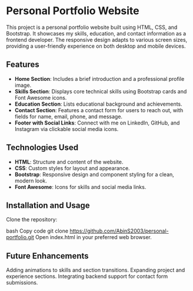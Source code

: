 # Personal Portfolio Website
This project is a personal portfolio website built using HTML, CSS, and Bootstrap. It showcases my skills, education, and contact information as a frontend developer. The responsive design adapts to various screen sizes, providing a user-friendly experience on both desktop and mobile devices.

## Features
* **Home Section**: Includes a brief introduction and a professional profile image.
* **Skills Section**: Displays core technical skills using Bootstrap cards and Font Awesome icons.
* **Education Section**: Lists educational background and achievements.
* **Contact Section**: Features a contact form for users to reach out, with fields for name, email, phone, and message.
* **Footer with Social Links**: Connect with me on LinkedIn, GitHub, and Instagram via clickable social media icons.

## Technologies Used
- **HTML**: Structure and content of the website.
- **CSS**: Custom styles for layout and appearance.
- **Bootstrap**: Responsive design and component styling for a clean, modern look.
- **Font Awesome**: Icons for skills and social media links.

## Installation and Usage
Clone the repository:

bash
Copy code
git clone https://github.com/AbinS2003/personal-portfolio.git
Open index.html in your preferred web browser.

## Future Enhancements
Adding animations to skills and section transitions.
Expanding project and experience sections.
Integrating backend support for contact form submissions.
